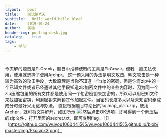 ```yaml
---
layout:   post
title:    测试第六天
subtitle:   Hello world,hello blog!
date:     2019-02-24
author:   吴柚
header-img: post-bg-desk.jpg
catalog:    true
tags:
    - 学习
---
```

#
今天解的题目是PkCrack，题目中推荐使用的工具是PkCrack，但我一直无法使用，使用就选择了使用Archpr。
这一题采用的办法是明文攻击，明文攻击是一种较为高效的攻击手段，大致原理是当你不知道一个zip的密码，但是你有zip中的一个已知文件或者已经通过其他手段知道zip加密文件中的某些内容时，因为同一个zip压缩包里的所有文件都是使用同一个加密密钥来加密的，所以可以用已知文件来找加密密钥，利用密钥来解锁其他加密文件。当密码长度多大以及未知密码组成成分时最好采用这种办法。
直接根据题目中给出的sqlmap_plain.zip，使用Archpr，就可将文件解开，如图所示
![](https://github.com/wuyou1060441565/wuyou1060441565.github.io/blob/master/img/Pkcrack1.png)
然后点击OK选项，即可得到一个解压后的zip文件，打开里面的secret.txt，即可得到flag。
![]（https://github.com/wuyou1060441565/wuyou1060441565.github.io/blob/master/img/Pkcrack3.png）
